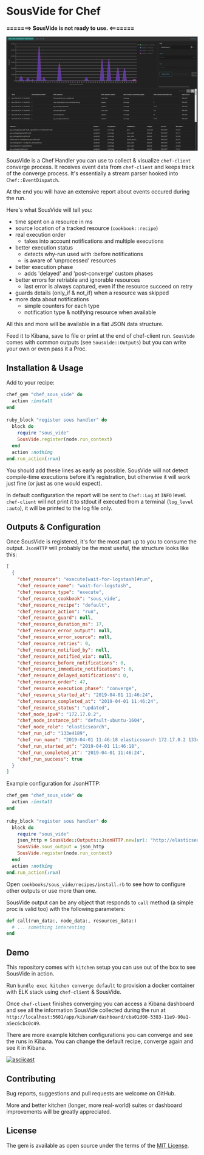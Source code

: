 # SousVide for Chef

**=======> SousVide is not ready to use. <=======**


![SousVide example dashboard](media/kibana-dashboard.png?raw=true)

SousVide is a Chef Handler you can use to collect & visualize `chef-client` converge process. It receives event data from `chef-client` and keeps track of the converge process. It's essentially a stream parser hooked into `Chef::EventDispatch`.

At the end you will have an extensive report about events occured during the run.

Here's what SousVide will tell you:

* time spent on a resource in ms
* source location of a tracked resource (`cookbook::recipe`)
* real execution order
  - takes into account notifications and multiple executions
* better execution status
  - detects why-run used with :before notifications
  - is aware of 'unprocessed' resources
* better execution phase
  - adds 'delayed' and 'post-converge' custom phases
* better errors for retriable and ignorable resources
  - last error is always captured, even if the resource succeed on retry
* guards details (only_if & not_if) when a resource was skipped
* more data about notifications
  - simple counters for each type
  - notification type & notifying resource when available

All this and more will be available in a flat JSON data structure.

Feed it to Kibana, save to file or print at the end of chef-client run. `SousVide` comes with common outputs (see `SousVide::Outputs`) but you can write your own or even pass it a Proc.

## Installation & Usage

Add to your recipe:

```ruby
chef_gem "chef_sous_vide" do
  action :install
end

ruby_block "register sous handler" do
  block do
    require "sous_vide"
    SousVide.register(node.run_context)
  end
  action :nothing
end.run_action(:run)
```

You should add these lines as early as possible. SousVide will not detect compile-time executions before it's registration, but otherwise it will work just fine (or just as one would expect).

In default configuration the report will be sent to `Chef::Log` at `INFO` level. `chef-client` will not print it to stdout if executed from a terminal (`log_level :auto`), it will be printed to the log file only.

## Outputs & Configuration

Once SousVide is registered, it's for the most part up to you to consume the output. `JsonHTTP` will probably be the most useful, the structure looks like this:

```json
[
  {
    "chef_resource": "execute[wait-for-logstash]#run",
    "chef_resource_name": "wait-for-logstash",
    "chef_resource_type": "execute",
    "chef_resource_cookbook": "sous_vide",
    "chef_resource_recipe": "default",
    "chef_resource_action": "run",
    "chef_resource_guard": null,
    "chef_resource_duration_ms": 17,
    "chef_resource_error_output": null,
    "chef_resource_error_source": null,
    "chef_resource_retries": 0,
    "chef_resource_notified_by": null,
    "chef_resource_notified_via": null,
    "chef_resource_before_notifications": 0,
    "chef_resource_immediate_notifications": 0,
    "chef_resource_delayed_notifications": 0,
    "chef_resource_order": 47,
    "chef_resource_execution_phase": "converge",
    "chef_resource_started_at": "2019-04-01 11:46:24",
    "chef_resource_completed_at": "2019-04-01 11:46:24",
    "chef_resource_status": "updated",
    "chef_node_ipv4": "172.17.0.2",
    "chef_node_instance_id": "default-ubuntu-1604",
    "chef_node_role": "elasticsearch",
    "chef_run_id": "133e4189",
    "chef_run_name": "2019-04-01 11:46:18 elasticsearch 172.17.0.2 133e4189",
    "chef_run_started_at": "2019-04-01 11:46:18",
    "chef_run_completed_at": "2019-04-01 11:46:24",
    "chef_run_success": true
  }
]
```

Example configuration for JsonHTTP:

```ruby
chef_gem "chef_sous_vide" do
  action :install
end

ruby_block "register sous handler" do
  block do
    require "sous_vide"
    json_http = SousVide::Outputs::JsonHTTP.new(url: "http://elasticsearch:3000")
    SousVide.sous_output = json_http
    SousVide.register(node.run_context)
  end
  action :nothing
end.run_action(:run)
```

Open `cookbooks/sous_vide/recipes/install.rb` to see how to configure other outputs or use more than one.

SousVide output can be any object that responds to `call` method (a simple proc is valid too) with the following parameters:

```ruby
def call(run_data:, node_data:, resources_data:)
  # ... something interesting
end
```

## Demo

This repository comes with `kitchen` setup you can use out of the box to see SousVide in action.

Run `bundle exec kitchen converge default` to provision a docker container with ELK stack using `chef-client` & SousVide.

Once `chef-client` finishes converging you can access a Kibana dashboard and see all the information SousVide collected during the run at `http://localhost:5601/app/kibana#/dashboard/cba01d00-5383-11e9-90a1-a5ec6cbc0c49`.

There are more example kitchen configurations you can converge and see the runs in Kibana. You can change the default recipe, converge again and see it in Kibana.

[![asciicast](https://asciinema.org/a/RerbmOQ5FzZisOM312zarxcYX.svg)](https://asciinema.org/a/RerbmOQ5FzZisOM312zarxcYX)

## Contributing

Bug reports, suggestions and pull requests are welcome on GitHub.

More and better kitchen (longer, more real-world) suites or dashboard improvements will be greatly appreciated.

## License

The gem is available as open source under the terms of the [MIT License](https://opensource.org/licenses/MIT).
